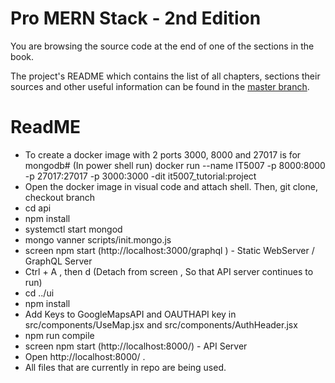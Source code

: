 # Pro MERN Stack - 2nd Edition

You are browsing the source code at the end of one of the sections in the book.

The project's README which contains the list of all chapters, sections
their sources and other useful information can be found in the
[master branch](https://github.com/vasansr/pro-mern-stack-2).

# ReadME
* To create a docker image with 2 ports 3000, 8000 and 27017 is for mongodb# (In power shell run)
   docker run --name IT5007 -p 8000:8000 -p 27017:27017 -p 3000:3000 -dit it5007_tutorial:project
* Open the docker image in visual code and attach shell. Then,
    git clone, checkout branch
* cd api
* npm install
* systemctl start mongod
* mongo vanner scripts/init.mongo.js
* screen npm start (http://localhost:3000/graphql ) - Static WebServer / GraphQL Server
* Ctrl + A , then d (Detach from screen , So that API server continues to run)
* cd ../ui
* npm install
* Add Keys to GoogleMapsAPI and OAUTHAPI key in src/components/UseMap.jsx and src/components/AuthHeader.jsx
* npm run compile
* screen npm start (http://localhost:8000/) - API Server
* Open http://localhost:8000/ . 
* All files that are currently in repo are being used.   
